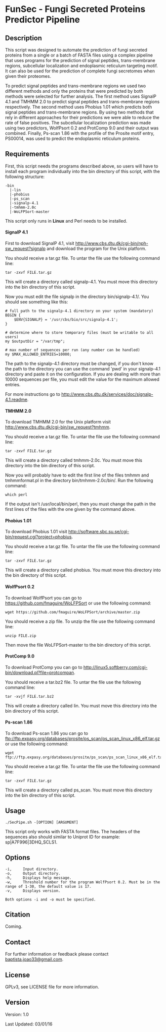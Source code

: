 # FunSec - Fungi Secreted Proteins Predictor Pipeline #

## Description ##

This script was designed to automate the prediction of fungi secreted proteins from a single or a batch of FASTA files using a complex pipeline that uses programs for the prediction of signal peptides, trans-membrane regions, subcellular localization and endoplasmic reticulum targeting motif. It can also be used for the prediction of complete fungi secretomes when given their proteomes.

To predict signal peptides and trans-membrane regions we used two different methods and only the proteins that were predicted by both methods were selected for further analysis. The first method uses SignalP 4.1 and TMHMM 2.0 to predict signal peptides and trans-membrane regions respectively. The second method uses Phobius 1.01 which predicts both signal peptides and trans-membrane regions. By using two methods that rely in different approaches for their predictions we were able to reduce the rate of false positives. The subcellular localization prediction was made using two predictors, WolfPsort 0.2 and ProtComp 9.0 and their output was combined. Finally, Ps-scan 1.86 with the profile of the Prosite motif entry, PS00014, was used to predict the endoplasmic reticulum proteins.

## Requirements ##

First, this script needs the programs described above, so users will have to install each program individually into the bin directory of this script, with the following structure:

```
-bin
  |-lin
  |-phobius
  |-ps_scan
  |-signalp-4.1
  |-tmhmm-2.0c
  |-WoLFPSort-master
```

This script only runs in **Linux** and Perl needs to be installed.

#### SignalP 4.1 ####

First to download SignalP 4.1, visit <http://www.cbs.dtu.dk/cgi-bin/nph-sw_request?signalp> and download the program for the Unix platform.

You should receive a tar.gz file. To untar the file use the following command line:

```
tar -zxvf FILE.tar.gz
```

This will create a directory called signalp-4.1. You must move this directory into the bin directory of this script.

Now you must edit the file signalp in the directory bin/signalp-4.1/. You should see something like this:

```
# full path to the signalp-4.1 directory on your system (mandatory)
BEGIN {
    $ENV{SIGNALP} = '/usr/cbs/bio/src/signalp-4.1';
}

# determine where to store temporary files (must be writable to all users)
my $outputDir = "/var/tmp";

# max number of sequences per run (any number can be handled)
my $MAX_ALLOWED_ENTRIES=10000;
```

The path to the signalp-4.1 directory must be changed, if you don't know the path to the directory you can use the command 'pwd' in your signalp-4.1 directory and paste it on the configuration. If you are dealing with more than 10000 sequences per file, you must edit the value for the maximum allowed entries.

For more instructions go to <http://www.cbs.dtu.dk/services/doc/signalp-4.1.readme>.

#### TMHMM 2.0 ####

To download TMHMM 2.0 for the Unix platform visit <http://www.cbs.dtu.dk/cgi-bin/sw_request?tmhmm>.

You should receive a tar.gz file. To untar the file use the following command line:

```
tar -zxvf FILE.tar.gz
```

This will create a directory called tmhmm-2.0c. You must move this directory into the bin directory of this script.

Now you will probably have to edit the first line of the files tmhmm and tmhmmformat.pl in the directory bin/tmhmm-2.0c/bin/. Run the following command:

```
which perl
```

If the output isn't /usr/local/bin/perl, then you must change the path in the first lines of the files with the one given by the command above.

#### Phobius 1.01 ####

To download Phobius 1.01 visit <http://software.sbc.su.se/cgi-bin/request.cgi?project=phobius>.

You should receive a tar.gz file. To untar the file use the following command line:

```
tar -zxvf FILE.tar.gz
```

This will create a directory called phobius. You must move this directory into the bin directory of this script.

#### WolfPsort 0.2 ####

To download WolfPsort you can go to <https://github.com/fmaguire/WoLFPSort> or use the following command:

```
wget https://github.com/fmaguire/WoLFPSort/archive/master.zip
```

You should receive a zip file. To unzip the file use the following command line:

```
unzip FILE.zip
```

Then move the file WoLFPSort-master to the bin directory of this script.

#### ProtComp 9.0 ####

To download ProtComp you can go to <http://linux5.softberry.com/cgi-bin/download.pl?file=protcompan>.

You should receive a tar.bz2 file. To untar the file use the following command line:

```
tar -xvjf FILE.tar.bz2
```

This will create a directory called lin. You must move this directory into the bin directory of this script.

#### Ps-scan 1.86 ####

To download Ps-scan 1.86 you can go to <ftp://ftp.expasy.org/databases/prosite/ps_scan/ps_scan_linux_x86_elf.tar.gz> or use the following command:

```
wget ftp://ftp.expasy.org/databases/prosite/ps_scan/ps_scan_linux_x86_elf.tar.gz
```

You should receive a tar.gz file. To untar the file use the following command line:

```
tar -zxvf FILE.tar.gz
```

This will create a directory called ps_scan. You must move this directory into the bin directory of this script.

## Usage ##

```
./SecPipe.sh -[OPTION] [ARGUMENT]
```

This script only works with FASTA format files. The headers of the sequences also should similar to Uniprot ID for example: sp|A7F996|3DHQ_SCLS1.

## Options ##

```
-i,		Input directory.
-o,		Output directory.
-h,		Displays help message.
-w,		Threshold number for the program WolfPsort 0.2. Must be in the range of 1-30, the default value is 17.
-v,		Displays version.

Both options -i and -o must be specified.
```

## Citation ##

Coming.

## Contact ##

For further information or feedback please contact baptista.joao33@gmail.com.

## License ##

GPLv3, see LICENSE file for more information.

## Version ##

Version: 1.0

Last Updated: 03/01/16
